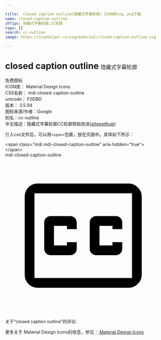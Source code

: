 ```yaml
---

title:  closed caption outline(隐藏式字幕轮廓) ICON转svg、png下载
name: closed-caption-outline
zhTips: 隐藏式字幕轮廓,CC轮廓
tags: []
search: cc-outline
image: https://iconhelper.cn/svg/material/closed-caption-outline.svg

---
```


# closed caption outline  <small style="font-size: 60%;font-weight: 100">隐藏式字幕轮廓</small>


<div class="detail-page">
<p>
<span><span class="badge-success badge">免费图标</span> </span>
<br/>
<span>
ICON库：
<span class="badge-secondary badge">Material Design Icons</span> 
</span>
<br/>
<span>
CSS名称：
<span class="badge-secondary badge">mdi-closed-caption-outline</span> 
</span>
<br/>
<span>
unicode：
<span class="badge-secondary badge">F0DBD</span> 
<copy-btn content='F0DBD' btn-title=""></copy-btn>
<copy-btn :content='String.fromCodePoint(parseInt("F0DBD", 16))' btn-title="复制U"></copy-btn>
</span>
<br/>
<span>
版本：
<span class="badge-secondary badge">3.5.94</span> 
</span>
<br/>
<span>图标来源/作者：<span class="badge-light badge">Google</span></span> 
<br/>
<span>别名：<span class="badge-light badge">cc-outline</span></span><br/><span class="zh-detail">中文描述：<span class="badge-primary badge">隐藏式字幕轮廓</span><span class="badge-primary badge">CC轮廓</span><span class="help-link"><span>帮助改进</span>(<a href="https://gitee.com/liuwave/icon-helper/edit/master/json/material/closed-caption-outline.json" target="_blank" rel="noopener noreferrer">gitee</a><a href="https://github.com/liuwave/icon-helper/edit/master/json/material/closed-caption-outline.json" target="_blank" rel="noopener noreferrer">github</a></span>)</span><br/>
</p>
</div>
<div class="alert alert-dark">
  <i class="mdi mdi-closed-caption-outline mdi-48px"></i>
  <i class="mdi mdi-closed-caption-outline mdi-36px"></i>
  <i class="mdi mdi-closed-caption-outline mdi-24px"></i>
  <i class="mdi mdi-closed-caption-outline mdi-18px"></i>
</div>
<div>
  <p>引入css文件后，可以用<code>&lt;span&gt;</code>包裹，放在页面中。具体如下所示：    
  </p>
  <div class="alert alert-primary" style="font-size: 14px">
    &lt;span class="mdi mdi-closed-caption-outline" aria-hidden="true"&gt;&lt;/span&gt;
    <copy-btn content='<span class="mdi mdi-closed-caption-outline" aria-hidden="true"></span>'></copy-btn>
  </div>
  <div class="alert alert-secondary">
    <i class="mdi mdi-closed-caption-outline"
    style="font-size: 24px"
    aria-hidden="true"></i> mdi-closed-caption-outline
    <copy-btn content="mdi-closed-caption-outline" btn-title="复制图标名称"></copy-btn>
  </div>
</div>
<div id="svg" class="svg-wrap">
<svg xmlns="http://www.w3.org/2000/svg" viewBox="0 0 24 24"><path d="M5,4C4.45,4 4,4.18 3.59,4.57C3.2,4.96 3,5.44 3,6V18C3,18.56 3.2,19.04 3.59,19.43C4,19.82 4.45,20 5,20H19C19.5,20 20,19.81 20.39,19.41C20.8,19 21,18.53 21,18V6C21,5.47 20.8,5 20.39,4.59C20,4.19 19.5,4 19,4H5M4.5,5.5H19.5V18.5H4.5V5.5M7,9C6.7,9 6.47,9.09 6.28,9.28C6.09,9.47 6,9.7 6,10V14C6,14.3 6.09,14.53 6.28,14.72C6.47,14.91 6.7,15 7,15H10C10.27,15 10.5,14.91 10.71,14.72C10.91,14.53 11,14.3 11,14V13H9.5V13.5H7.5V10.5H9.5V11H11V10C11,9.7 10.91,9.47 10.71,9.28C10.5,9.09 10.27,9 10,9H7M14,9C13.73,9 13.5,9.09 13.29,9.28C13.09,9.47 13,9.7 13,10V14C13,14.3 13.09,14.53 13.29,14.72C13.5,14.91 13.73,15 14,15H17C17.3,15 17.53,14.91 17.72,14.72C17.91,14.53 18,14.3 18,14V13H16.5V13.5H14.5V10.5H16.5V11H18V10C18,9.7 17.91,9.47 17.72,9.28C17.53,9.09 17.3,9 17,9H14Z" /></svg>
</div>
<detail full-name='mdi-closed-caption-outline'></detail>
<div>
<p>关于“closed caption outline”的评论:</p>
</div>
<Vssue title="关于“closed caption outline”的评论" ></Vssue>    
<div><p>更多关于 Material Design Icons的信息，参见：<a target="_blank" href="https://iconhelper.cn/material.html"> Material Design Icons</a>
</p></div>

